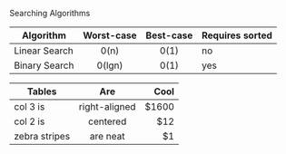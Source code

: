 Searching Algorithms

| Algorithm     | Worst-case    | Best-case    | Requires sorted|
| ------------- |:-------------:| :-----------:|----------------|
| Linear Search | 0(n)          | 0(1)         | no             |
| Binary Search | 0(lgn)        | 0(1)         | yes            |


| Tables        | Are           | Cool  |
| ------------- |:-------------:| -----:|
| col 3 is      | right-aligned | $1600 |
| col 2 is      | centered      |   $12 |
| zebra stripes | are neat      |    $1 |
